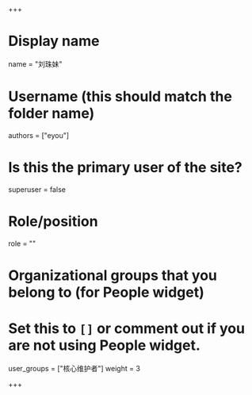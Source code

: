 +++
# Display name
name = "刘珠妹"

# Username (this should match the folder name)
authors = ["eyou"]

# Is this the primary user of the site?
superuser = false

# Role/position
role = ""

# Organizational groups that you belong to (for People widget)
#   Set this to `[]` or comment out if you are not using People widget.
user_groups = ["核心维护者"]
weight = 3

+++
